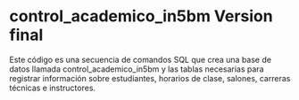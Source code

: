 # control_academico_in5bm Version final
Este código es una secuencia de comandos SQL que crea una base de datos llamada control_academico_in5bm y las tablas necesarias para registrar información sobre estudiantes, horarios de clase, salones, carreras técnicas e instructores.